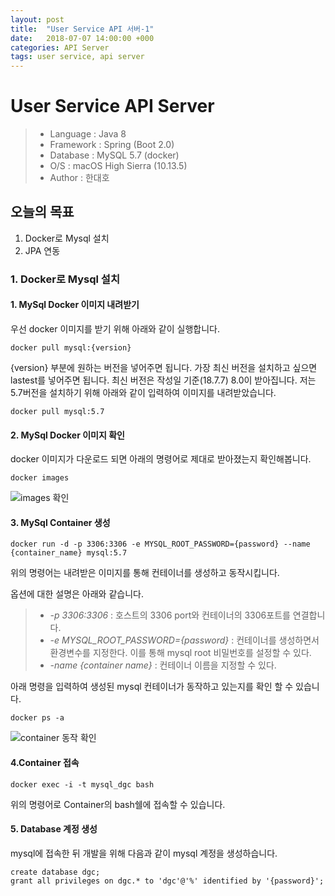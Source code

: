 ```yaml
---
layout: post
title:  "User Service API 서버-1"
date:   2018-07-07 14:00:00 +000
categories: API Server
tags: user service, api server
---
```


# User Service API Server

> - Language : Java 8
> - Framework : Spring (Boot 2.0)
> - Database : MySQL 5.7 (docker)
> - O/S : macOS High Sierra (10.13.5)
> - Author : 한대호

## 오늘의 목표 
1. Docker로 Mysql 설치
2. JPA 연동

### 1. Docker로 Mysql 설치

#### 1. MySql Docker 이미지 내려받기
우선 docker 이미지를 받기 위해 아래와 같이 실행합니다.
```
docker pull mysql:{version}
``` 
{version} 부분에 원하는 버전을 넣어주면 됩니다. 가장 최신 버전을 설치하고 싶으면 lastest를 넣어주면 됩니다. 최신 버전은 작성일 기준(18.7.7) 8.0이 받아집니다.
저는 5.7버전을 설치하기 위해 아래와 같이 입력하여 이미지를 내려받았습니다.

```
docker pull mysql:5.7
```

#### 2. MySql Docker 이미지 확인 
docker 이미지가 다운로드 되면 아래의 명령어로 제대로 받아졌는지 확인해봅니다.
```
docker images
```
![images 확인](https://daegalchung.github.io/images/docker/docker_image.png)

#### 3. MySql Container 생성
```
docker run -d -p 3306:3306 -e MYSQL_ROOT_PASSWORD={password} --name {container_name} mysql:5.7
```
위의 명령어는 내려받은 이미지를 통해 컨테이너를 생성하고 동작시킵니다.

옵션에 대한 설명은 아래와 같습니다.
>* _-p 3306:3306_ : 호스트의 3306 port와 컨테이너의 3306포트를 연결합니다. 
>* _-e MYSQL_ROOT_PASSWORD={password}_ : 컨테이너를 생성하면서 환경변수를 지정한다. 이를 통해 mysql root 비밀번호를 설정할 수 있다. 
>* _-name {container name}_ :  컨테이너 이름을 지정할 수 있다.

아래 명령을 입력하여 생성된 mysql 컨테이너가 동작하고 있는지를 확인 할 수 있습니다.
```
docker ps -a
```
![container 동작 확인](https://daegalchung.github.io/images/docker/docker_ps.png)


#### 4.Container 접속

```
docker exec -i -t mysql_dgc bash
```
위의 명령어로 Container의 bash쉘에 접속할 수 있습니다.

#### 5. Database 계정 생성
mysql에 접속한 뒤 개발을 위해 다음과 같이 mysql 계정을 생성하습니다.

```
create database dgc;
grant all privileges on dgc.* to 'dgc'@'%' identified by '{password}';
```